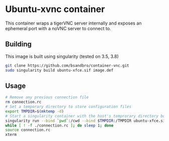 # Ubuntu-xvnc container

This container wraps a tigerVNC server internally and exposes an ephemeral port with a noVNC server to connect to.

## Building

This image is built using singularity (tested on 3.5, 3.8)

```bash
git clone https://github.com/bsandbro/container-vnc.git
sudo singularity build ubuntu-xfce.sif image.def
```

## Usage

```bash
# Remove any previous connection file
rm connection.rc
# Set a temporary directory to store configuration files
export TMPDIR=$(mktemp -d)
# Start a singularity container with the host's temprorary directory bound
singularity run --bind `pwd`:/cwd --bind $TMPDIR:/TMPDIR ubuntu-xfce.sif -d "display name" &
while [ ! -f ./connection.rc ]; do sleep 1; done
source connection.rc
xterm
```

